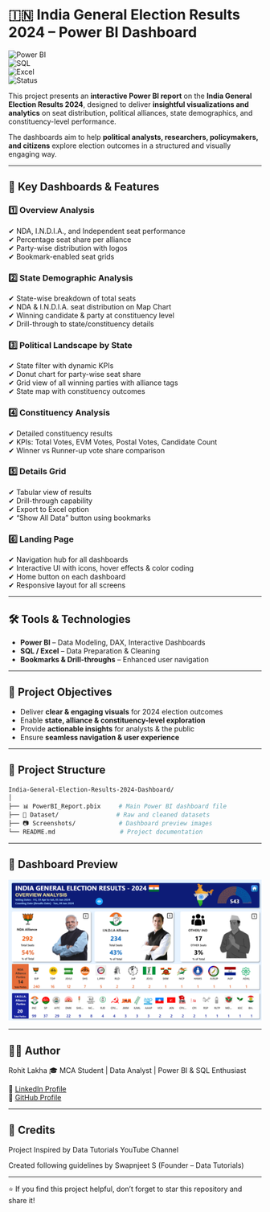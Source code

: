 # 🇮🇳 India General Election Results 2024 – Power BI Dashboard  

![Power BI](https://img.shields.io/badge/Tool-Power%20BI-F2C811?style=flat&logo=powerbi&logoColor=black)  
![SQL](https://img.shields.io/badge/Database-SQL-4479A1?style=flat&logo=postgresql&logoColor=white)  
![Excel](https://img.shields.io/badge/Data-MS%20Excel-217346?style=flat&logo=microsoftexcel&logoColor=white)  
![Status](https://img.shields.io/badge/Project-Completed-brightgreen?style=flat)  

This project presents an **interactive Power BI report** on the **India General Election Results 2024**, designed to deliver **insightful visualizations and analytics** on seat distribution, political alliances, state demographics, and constituency-level performance.  

The dashboards aim to help **political analysts, researchers, policymakers, and citizens** explore election outcomes in a structured and visually engaging way.  

---

## 📌 Key Dashboards & Features  

### 1️⃣ Overview Analysis  
✔ NDA, I.N.D.I.A., and Independent seat performance  
✔ Percentage seat share per alliance  
✔ Party-wise distribution with logos  
✔ Bookmark-enabled seat grids  

### 2️⃣ State Demographic Analysis  
✔ State-wise breakdown of total seats  
✔ NDA & I.N.D.I.A. seat distribution on Map Chart  
✔ Winning candidate & party at constituency level  
✔ Drill-through to state/constituency details  

### 3️⃣ Political Landscape by State  
✔ State filter with dynamic KPIs  
✔ Donut chart for party-wise seat share  
✔ Grid view of all winning parties with alliance tags  
✔ State map with constituency outcomes  

### 4️⃣ Constituency Analysis  
✔ Detailed constituency results  
✔ KPIs: Total Votes, EVM Votes, Postal Votes, Candidate Count  
✔ Winner vs Runner-up vote share comparison  

### 5️⃣ Details Grid  
✔ Tabular view of results  
✔ Drill-through capability  
✔ Export to Excel option  
✔ “Show All Data” button using bookmarks  

### 6️⃣ Landing Page  
✔ Navigation hub for all dashboards  
✔ Interactive UI with icons, hover effects & color coding  
✔ Home button on each dashboard  
✔ Responsive layout for all screens  

---

## 🛠️ Tools & Technologies  
- **Power BI** – Data Modeling, DAX, Interactive Dashboards  
- **SQL / Excel** – Data Preparation & Cleaning  
- **Bookmarks & Drill-throughs** – Enhanced user navigation  

---

## 🎯 Project Objectives  
- Deliver **clear & engaging visuals** for 2024 election outcomes  
- Enable **state, alliance & constituency-level exploration**  
- Provide **actionable insights** for analysts & the public  
- Ensure **seamless navigation & user experience**  

---

## 📂 Project Structure  
```bash
India-General-Election-Results-2024-Dashboard/
│
├── 📊 PowerBI_Report.pbix     # Main Power BI dashboard file
├── 📑 Dataset/                # Raw and cleaned datasets
├── 📷 Screenshots/            # Dashboard preview images
└── README.md                  # Project documentation
```

---

## 📸 Dashboard Preview
![Overviw dashboard](https://github.com/Rohitlakha/India-General-Election-Results-2024-Dashboard/blob/90310cd50f8ef952e0d0e6a361d222d14b427099/Screenshort/overview%20dashboard.png)

---
## 👨‍💻 Author

Rohit Lakha
🎓 MCA Student | Data Analyst | Power BI & SQL Enthusiast

🔗 [LinkedIn Profile](https://www.linkedin.com/in/rohit-lakha/)  
🔗 [GitHub Profile](https://github.com/Rohitlakha)  


---
## 📜 Credits

Project Inspired by Data Tutorials YouTube Channel

Created following guidelines by Swapnjeet S (Founder – Data Tutorials)

---
⭐ If you find this project helpful, don’t forget to star this repository and share it!
